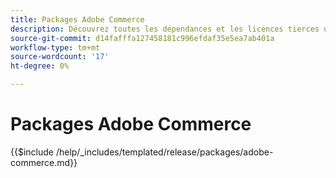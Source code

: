 ```yaml
---
title: Packages Adobe Commerce
description: Découvrez toutes les dépendances et les licences tierces utilisées dans Adobe Commerce.
source-git-commit: d14fafffa127458181c996efdaf35e5ea7ab401a
workflow-type: tm+mt
source-wordcount: '17'
ht-degree: 0%

---
```



# Packages Adobe Commerce

{{$include /help/_includes/templated/release/packages/adobe-commerce.md}}
